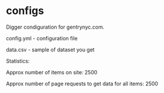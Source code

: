 # configs
Digger condiguration for gentrynyc.com.

config.yml - configuration file

data.csv - sample of dataset you get

Statistics:

Approx number of items on site: 2500

Approx number of page requests to get data for all items: 2500
